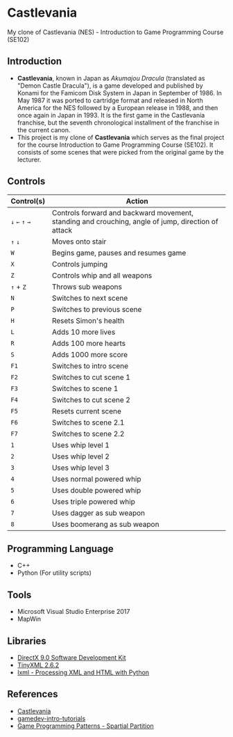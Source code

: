 # Castlevania
My clone of Castlevania (NES) - Introduction to Game Programming Course (SE102)

## Introduction
- **Castlevania**, known in Japan as *Akumajou Dracula* (translated as "Demon Castle Dracula"), is a game developed and published by Konami for the Famicom Disk System in Japan in September of 1986. In May 1987 it was ported to cartridge format and released in North America for the NES followed by a European release in 1988, and then once again in Japan in 1993. It is the first game in the Castlevania franchise, but the seventh chronological installment of the franchise in the current canon.
- This project is my clone of **Castlevania** which serves as the final project for the course Introduction to Game Programming Course (SE102). It consists of some scenes that were picked from the original game by the lecturer.

## Controls
Control(s) | Action  |
--- | --- |
`↓` `←` `↑` `→` | Controls forward and backward movement, standing and crouching, angle of jump, direction of attack
`↑` `↓` | Moves onto stair 
`W` | Begins game, pauses and resumes game
`X` | Controls jumping
`Z` | Controls whip and all weapons
`↑` + `Z` | Throws sub weapons
`N` | Switches to next scene
`P` | Switches to previous scene
`H` | Resets Simon's health
`L` | Adds 10 more lives
`R` | Adds 100 more hearts
`S` | Adds 1000 more score
`F1` | Switches to intro scene
`F2` | Switches to cut scene 1
`F3` | Switches to scene 1
`F4` | Switches to cut scene 2
`F5` | Resets current scene
`F6` | Switches to scene 2.1
`F7` | Switches to scene 2.2
`1` | Uses whip level 1
`2` | Uses whip level 2
`3` | Uses whip level 3
`4` | Uses normal powered whip
`5` | Uses double powered whip
`6` | Uses triple powered whip
`7` | Uses dagger as sub weapon
`8` | Uses boomerang as sub weapon

## Programming Language
- C++
- Python (For utility scripts)

## Tools
- Microsoft Visual Studio Enterprise 2017
- MapWin

## Libraries
- [DirectX 9.0 Software Development Kit](https://www.microsoft.com/en-us/download/details.aspx?id=6812)
- [TinyXML 2.6.2](https://sourceforge.net/projects/tinyxml/files/tinyxml/2.6.2)
- [lxml - Processing XML and HTML with Python](https://lxml.de)

## References
- [Castlevania](https://strategywiki.org/wiki/Castlevania)
- [gamedev-intro-tutorials](https://github.com/dungdna2000)
- [Game Programming Patterns - Spartial Partition](https://gameprogrammingpatterns.com/spatial-partition.html)
